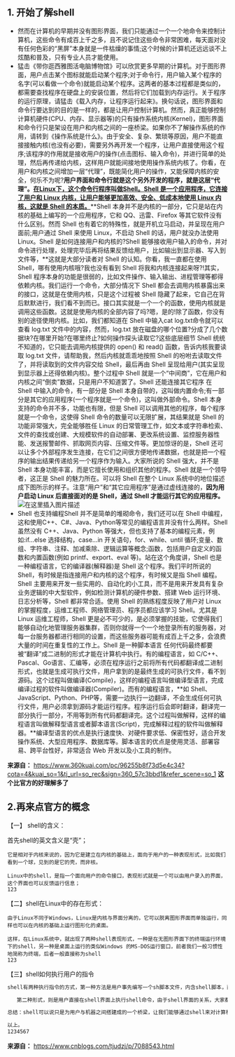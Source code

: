 ## 1. 开始了解shell

- 然而在计算机的早期并没有图形界面，我们只能通过一个一个地命令来控制计算机，这些命令有成百上千之多，且不说记住这些命令非常困难，每天面对没有任何色彩的“黑屏”本身就是一件枯燥的事情;这个时候的计算机还远远谈不上炫酷和普及，只有专业人员才能使用。
- 猛击《带你逛西雅图活电脑博物馆》可以欣赏更多早期的计算机。对于图形界面，用户点击某个图标就能启动某个程序;对于命令行，用户输入某个程序的名字(可以看做一个命令)就能启动某个程序。这两者的基本过程都是类似的，都需要查找程序在硬盘上的安装位置，然后将它们加载到内存运行。关于程序的运行原理，请猛击《载入内存，让程序运行起来》。换句话说，图形界面和命令行要达到的目的是一样的，都是让用户控制计算机。然而，真正能够控制计算机硬件(CPU、内存、显示器等)的只有操作系统内核(Kernel)，图形界面和命令行只是架设在用户和内核之间的一座桥梁。如果你不了解操作系统的作用，请转到《操作系统是什么》。由于安全、复杂、繁琐等原因，用户不能直接接触内核(也没有必要)，需要另外再开发一个程序，让用户直接使用这个程序;该程序的作用就是接收用户的操作(点击图标、输入命令)，并进行简单的处理，然后再传递给内核，这样用户就能间接地使用操作系统内核了。你看，在用户和内核之间增加一层“代理”，既能简化用户的操作，又能保障内核的安全，何乐不为呢?**用户界面和命令行就是这个另外开发的程序，就是这层“代理”。**<u>**在Linux下，这个命令行程序叫做Shell。Shell 是一个应用程序，它连接了用户和 Linux 内核，让用户能够更加高效、安全、低成本地使用 Linux 内核，这就是 Shell 的本质。**</u>**Shell 本身并不是内核的一部分，它只是站在内核的基础上编写的一个应用程序，它和 QQ、迅雷、Firefox 等其它软件没有什么区别。然而 Shell 也有着它的特殊性，就是开机立马启动，并呈现在用户面前;用户通过 Shell 来使用 Linux，不启动 Shell 的话，用户就没办法使用 Linux。Shell 是如何连接用户和内核的?Shell 能够接收用户输入的命令，并对命令进行处理，处理完毕后再将结果反馈给用户，比如输出到显示器、写入到文件等，**这就是大部分读者对 Shell 的认知。你看，我一直都在使用 Shell，哪有使用内核哦?我也没有看到 Shell 将我和内核连接起来呀?!其实，Shell 程序本身的功能是很弱的，比如文件操作、输入输出、进程管理等都得依赖内核。我们运行一个命令，大部分情况下 Shell 都会去调用内核暴露出来的接口，这就是在使用内核，只是这个过程被 Shell 隐藏了起来，它自己在背后默默进行，我们看不到而已。接口其实就是一个一个的函数，使用内核就是调用这些函数。这就是使用内核的全部内容了吗?嗯，是的!除了函数，你没有别的途径使用内核。比如，我们都知道在 Shell 中输入cat log.txt命令就可以查看 log.txt 文件中的内容，然而，log.txt 放在磁盘的哪个位置?分成了几个数据块?在哪里开始?在哪里终止?如何操作探头读取它?这些底层细节 Shell 统统不知道的，它只能去调用内核提供的 open() 和 read() 函数，告诉内核我要读取 log.txt 文件，请帮助我，然后内核就乖乖地按照 Shell 的吩咐去读取文件了，并将读取到的文件内容交给 Shell，最后再由 Shell 呈现给用户(其实呈现到显示器上还得依赖内核)。整个过程中 Shell 就是一个“中间商”，它在用户和内核之间“倒卖”数据，只是用户不知道罢了。Shell 还能连接其它程序 在 Shell 中输入的命令，有一部分是 Shell 本身自带的，这叫做内置命令;有一部分是其它的应用程序(一个程序就是一个命令)，这叫做外部命令。Shell 本身支持的命令并不多，功能也有限，但是 Shell 可以调用其他的程序，每个程序就是一个命令，这使得 Shell 命令的数量可以无限扩展，其结果就是 Shell 的功能非常强大，完全能够胜任 Linux 的日常管理工作，如文本或字符串检索、文件的查找或创建、大规模软件的自动部署、更改系统设置、监控服务器性能、发送报警邮件、抓取网页内容、压缩文件等。更加惊讶的是，Shell 还可以让多个外部程序发生连接，在它们之间很方便地传递数据，也就是把一个程序的输出结果传递给另一个程序作为输入。大家所说的 Shell 强大，并不是 Shell 本身功能丰富，而是它擅长使用和组织其他的程序。Shell 就是一个领导者，这正是 Shell 的魅力所在。可以将 Shell 在整个 Linux 系统中的地位描述成下图所示的样子。注意“用户”和“其它应用程序”是通过虚线连接的，**因为用户启动 Linux 后直接面对的是 Shell，通过 Shell 才能运行其它的应用程序。**
  ![在这里插入图片描述](https://img-blog.csdnimg.cn/2020070521261878.png?x-oss-process=image/watermark,type_ZmFuZ3poZW5naGVpdGk,shadow_10,text_aHR0cHM6Ly9ibG9nLmNzZG4ubmV0L3dlaXhpbl80NjgxODI3OQ==,size_16,color_FFFFFF,t_70)
- Shell 也支持编程Shell 并不是简单的堆砌命令，我们还可以在 Shell 中编程，这和使用C++、C#、Java、Python等常见的编程语言并没有什么两样。Shell 虽然没有 C++、Java、Python 等强大，但也支持了基本的编程元素，例如:if…else 选择结构，case…in 开关语句，for、while、until 循环;变量、数组、字符串、注释、加减乘除、逻辑运算等概念;函数，包括用户自定义的函数和内置函数(例如 printf、export、eval 等)。站在这个角度讲，Shell 也是一种编程语言，它的编译器(解释器)是 Shell 这个程序。我们平时所说的 Shell，有时候是指连接用户和内核的这个程序，有时候又是指 Shell 编程。Shell 主要用来开发一些实用的、自动化的小工具，而不是用来开发具有复杂业务逻辑的中大型软件，例如检测计算机的硬件参数、搭建 Web 运行环境、日志分析等，Shell 都非常合适。使用 Shell 的熟练程度反映了用户对 Linux 的掌握程度，运维工程师、网络管理员、程序员都应该学习 Shell。尤其是 Linux 运维工程师，Shell 更是必不可少的，是必须掌握的技能，它使得我们能够自动化地管理服务器集群，否则你就得一个一个地登录所有的服务器，对每一台服务器都进行相同的设置，而这些服务器可能有成百上千之多，会浪费大量的时间在重复性的工作上。Shell 是一种脚本语言 任何代码最终都要被“翻译”成二进制的形式才能在计算机中执行。有的编程语言，如 C/C++、Pascal、Go语言、汇编等，必须在程序运行之前将所有代码都翻译成二进制形式，也就是生成可执行文件，用户拿到的是最终生成的可执行文件，看不到源码。这个过程叫做编译(Compile)，这样的编程语言叫做编译型语言，完成编译过程的软件叫做编译器(Compiler)。而有的编程语言，**如 Shell、JavaScript、Python、PHP等，需要一边执行一边翻译，不会生成任何可执行文件，用户必须拿到源码才能运行程序。程序运行后会即时翻译，翻译完一部分执行一部分，不用等到所有代码都翻译完。这个过程叫做解释，这样的编程语言叫做解释型语言或者脚本语言(Script)，完成解释过程的软件叫做解释器。**编译型语言的优点是执行速度快、对硬件要求低、保密性好，适合开发操作系统、大型应用程序、数据库等。脚本语言的优点是使用灵活、部署容易、跨平台性好，非常适合 Web 开发以及小工具的制作。

**来源自：** https://www.360kuai.com/pc/96255b8f73d5e4c34?cota=4&kuai_so=1&tj_url=so_rec&sign=360_57c3bbd1&refer_scene=so_1
**这个比官方的好理解多了**

## 2.再来点官方的概念

【一】 shell的含义：

首先shell的英文含义是“壳”；

```
它是相对于内核来说的，因为它是建立在内核的基础上，面向于用户的一种表现形式，比如我们看到一个球，见到的是它的壳，而非核。

Linux中的shell，是指一个面向用户的命令接口，表现形式就是一个可以由用户录入的界面，这个界面也可以反馈运行信息；
123
```

【二】shell在Linux中的存在形式：

```
由于Linux不同于Windows，Linux是内核与界面分离的，它可以脱离图形界面而单独运行，同样也可以在内核的基础上运行图形化的桌面。

这样，在Linux系统中，就出现了两种shell表现形式，一种是在无图形界面下的终端运行环境下的shell，另一种是桌面上运行的类似Windows 的MS-DOS运行窗口，前者我们一般习惯性地简称为终端，后者一般直接称为shell
123
```

【三】shell如何执行用户的指令

```bash
shell有两种执行指令的方式，第一种方法是用户事先编写一个sh脚本文件，内含shell脚本，而后使用shell程序执行该脚本，这种方式，我们习惯称为shell编程。

   第二种形式，则是用户直接在shell界面上执行shell命令，由于shell界面的关系，大家都习惯一行行的书写，很少写出成套的程序来一起执行，所以也称命令行。

总结：shell可以说只是为用户与机器之间搭建成的一个桥梁，让我们能够通过shell来对计算机进行操作和交互，从而达到让计算机为我们服务的目的。

以上。
1234567
```

**来源自：** https://www.cnblogs.com/tjudzj/p/7088543.html


